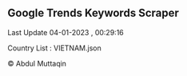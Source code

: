 

## Google Trends Keywords Scraper 
 
Last Update 04-01-2023 , 00:29:16

Country List :
VIETNAM.json



© Abdul Muttaqin 
